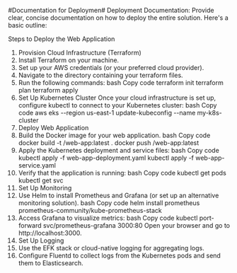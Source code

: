 #Documentation for Deploymen#
Deployment Documentation:
Provide clear, concise documentation on how to deploy the entire solution. Here's a basic outline:

Steps to Deploy the Web Application
1. Provision Cloud Infrastructure (Terraform)
1.	Install Terraform on your machine.
2.	Set up your AWS credentials (or your preferred cloud provider).
3.	Navigate to the directory containing your terraform files.
4.	Run the following commands:
bash
Copy code
terraform init
terraform plan
terraform apply
2. Set Up Kubernetes Cluster
Once your cloud infrastructure is set up, configure kubectl to connect to your Kubernetes cluster:
bash
Copy code
aws eks --region us-east-1 update-kubeconfig --name my-k8s-cluster
3. Deploy Web Application
1.	Build the Docker image for your web application.
bash
Copy code
docker build -t <your-docker-repo>/web-app:latest .
docker push <your-docker-repo>/web-app:latest
2.	Apply the Kubernetes deployment and service files:
bash
Copy code
kubectl apply -f web-app-deployment.yaml
kubectl apply -f web-app-service.yaml
3.	Verify that the application is running:
bash
Copy code
kubectl get pods
kubectl get svc
4. Set Up Monitoring
1.	Use Helm to install Prometheus and Grafana (or set up an alternative monitoring solution).
bash
Copy code
helm install prometheus prometheus-community/kube-prometheus-stack
2.	Access Grafana to visualize metrics:
bash
Copy code
kubectl port-forward svc/prometheus-grafana 3000:80
Open your browser and go to http://localhost:3000.
5. Set Up Logging
1.	Use the EFK stack or cloud-native logging for aggregating logs.
2.	Configure Fluentd to collect logs from the Kubernetes pods and send them to Elasticsearch.
